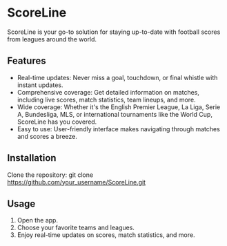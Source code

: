 # ScoreLine

ScoreLine is your go-to solution for staying up-to-date with football scores from leagues around the world.

## Features

- Real-time updates: Never miss a goal, touchdown, or final whistle with instant updates.
- Comprehensive coverage: Get detailed information on matches, including live scores, match statistics, team lineups, and more.
- Wide coverage: Whether it's the English Premier League, La Liga, Serie A, Bundesliga, MLS, or international tournaments like the World Cup, ScoreLine has you covered.
- Easy to use: User-friendly interface makes navigating through matches and scores a breeze.

## Installation

Clone the repository:
git clone https://github.com/your_username/ScoreLine.git

## Usage
1. Open the app.
2. Choose your favorite teams and leagues.
3. Enjoy real-time updates on scores, match statistics, and more.
